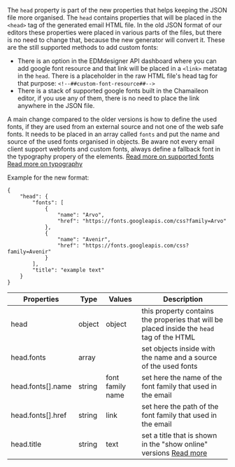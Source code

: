 The `head` property is part of the new properties that helps keeping the JSON file more organised. The `head` contains properties that will be placed in the `<head>` tag of the generated email HTML file.
In the old JSON format of our editors these properties were placed in various parts of the files, but there is no need to change that, because the new generator will convert it. These are the still supported methods to add custom fonts:
 - There is an option in the EDMdesigner API dashboard where you can add google font resource and that link will be placed in a `<link>` metatag in the `head`.  There is a placeholder in the raw HTML file's head tag for that purpose:
`<!--##custom-font-resource##-->`
 - There is a stack of supported google fonts built in the Chamaileon editor, if you use any of them, there is no need to place the link anywhere in the JSON file.

A main change compared to the older versions is how to define the used fonts, if they are used from an external source and not one of the web safe fonts. It needs to be placed in an array called `fonts` and put the name and source of the used fonts organised in objects.
Be aware not every email client support webfonts and custom fonts, always define a fallback font in the typography propery of the elements.
[Read more on supported fonts](https://chamaileon.io/resources/best-fonts-for-email/#quick_guide_to_web_fonts_and_web-safe_fonts)
[Read more on typography](../text/README.md)

Example for the new format:
```
{
	"head": {
		"fonts": [
			{
				"name": "Arvo",
				"href": "https://fonts.googleapis.com/css?family=Arvo"
			},
			{
				"name": "Avenir",
				"href": "https://fonts.googleapis.com/css?family=Avenir"
			}
		],
		"title": "example text"
	}
}
```

Properties | Type | Values | Description
--- | --- | --- | ---
head | object | object | this property contains the properies that will be placed inside the `head` tag of the HTML
head.fonts| array |  | set objects inside with the name and a source of the used fonts
head.fonts[].name | string | font family name | set here the name of the  font family that used in the email
head.fonts[].href | string | link | set here the path of the  font family that used in the email
head.title | string | text | set a title that is shown in the "show online" versions [Read more](https://developer.mozilla.org/en-US/docs/Web/HTML/Element/title)